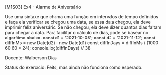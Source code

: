 [M1S03] Ex4 - Alarme de Aniversário

Use uma sintaxe que chama uma função em intervalos de tempo definidos e faça ela verificar se chegou uma data, se essa data chegou, ela deve imprimir feliz aniversário. Se não chegou, ela deve dizer quantos dias faltam para chegar a data.
Para facilitar o cálculo de dias, pode se basear no algorítimo abaixo.
const d1 = '2021-10-05';
const d2 = '2021-11-12';
const diffInMs = new Date(d2) - new Date(d1)
const diffInDays = diffInMs / (1000 60 60 * 24);
console.log(diffInDays) // 38

Docente: Walberson Dias

Status do exercício: Feito, mas ainda não funciona como esperado.